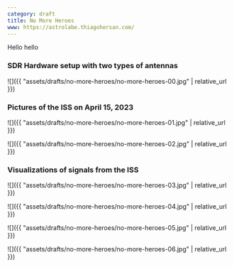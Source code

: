 ```yaml
---
category: draft
title: No More Heroes
www: https://astrolabe.thiagohersan.com/
---
```


Hello hello

### SDR Hardware setup with two types of antennas
![]({{ "assets/drafts/no-more-heroes/no-more-heroes-00.jpg" | relative_url }})

### Pictures of the ISS on April 15, 2023
![]({{ "assets/drafts/no-more-heroes/no-more-heroes-01.jpg" | relative_url }})

![]({{ "assets/drafts/no-more-heroes/no-more-heroes-02.jpg" | relative_url }})

### Visualizations of signals from the ISS
![]({{ "assets/drafts/no-more-heroes/no-more-heroes-03.jpg" | relative_url }})

![]({{ "assets/drafts/no-more-heroes/no-more-heroes-04.jpg" | relative_url }})

![]({{ "assets/drafts/no-more-heroes/no-more-heroes-05.jpg" | relative_url }})

![]({{ "assets/drafts/no-more-heroes/no-more-heroes-06.jpg" | relative_url }})
